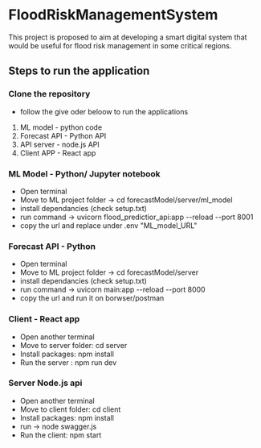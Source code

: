 # FloodRiskManagementSystem
This project is proposed to aim at developing a smart digital system that would be useful for flood risk management in some critical regions.

## Steps to run the application

### Clone the repository

- follow the give oder beloow to run the applications

1. ML model - python code
2. Forecast API - Python API
3. API server - node.js API
4. Client APP - React app

### ML Model - Python/ Jupyter notebook
- Open terminal
- Move to ML project folder -> cd forecastModel/server/ml_model
- install dependancies (check setup.txt)
- run command -> uvicorn flood_predictior_api:app  --reload --port 8001
- copy the url and replace under .env "ML_model_URL"

### Forecast API - Python
- Open terminal
- Move to ML project folder -> cd forecastModel/server
- install dependancies (check setup.txt)
- run command -> uvicorn main:app  --reload --port 8000
- copy the url and run it on borwser/postman

### Client - React app
- Open another terminal
- Move to server folder: cd server
- Install packages: npm install
- Run the server : npm run dev

### Server Node.js api
- Open another  terminal 
- Move to client folder: cd client
- Install packages: npm install
- run -> node swagger.js
- Run the client: npm start




